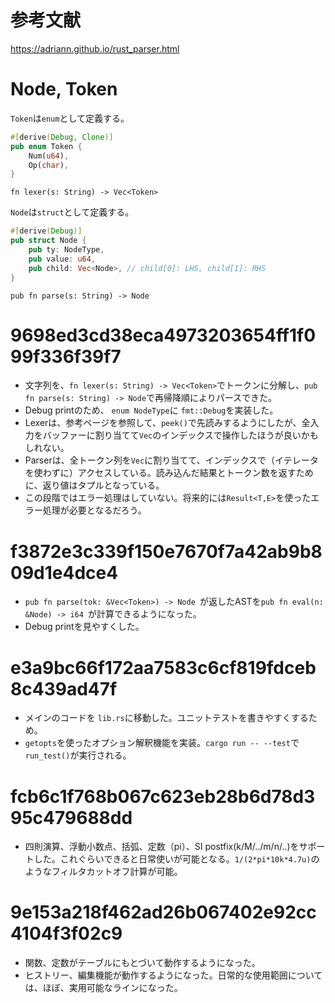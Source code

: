 # 参考文献

https://adriann.github.io/rust_parser.html


# Node, Token

`Token`は`enum`として定義する。

```rust
#[derive(Debug, Clone)]
pub enum Token {
    Num(u64),
    Op(char),
}
```

`fn lexer(s: String) -> Vec<Token>`


`Node`は`struct`として定義する。

```rust
#[derive(Debug)]
pub struct Node {
    pub ty: NodeType,
    pub value: u64,
    pub child: Vec<Node>, // child[0]: LHS, child[1]: RHS
}
```

`pub fn parse(s: String) -> Node`

# 9698ed3cd38eca4973203654ff1f099f336f39f7

* 文字列を、`fn lexer(s: String) -> Vec<Token>`でトークンに分解し、`pub fn parse(s: String) -> Node`で再帰降順によりパースできた。
* Debug printのため、 `enum NodeType`に `fmt::Debug`を実装した。
* Lexerは、参考ページを参照して、`peek()`で先読みするようにしたが、全入力をバッファーに割り当てて`Vec`のインデックスで操作したほうが良いかもしれない。
* Parserは、全トークン列を`Vec`に割り当てて、インデックスで（イテレータを使わずに）アクセスしている。読み込んだ結果とトークン数を返すために、返り値はタプルとなっている。
* この段階ではエラー処理はしていない。将来的には`Result<T,E>`を使ったエラー処理が必要となるだろう。

# f3872e3c339f150e7670f7a42ab9b809d1e4dce4

* `pub fn parse(tok: &Vec<Token>) -> Node `が返したASTを`pub fn eval(n: &Node) -> i64 `が計算できるようになった。
* Debug printを見やすくした。

# e3a9bc66f172aa7583c6cf819fdceb8c439ad47f

* メインのコードを `lib.rs`に移動した。ユニットテストを書きやすくするため。
* `getopts`を使ったオプション解釈機能を実装。`cargo run -- --test`で`run_test()`が実行される。

# fcb6c1f768b067c623eb28b6d78d395c479688dd

* 四則演算、浮動小数点、括弧、定数（pi）、SI postfix(k/M/../m/n/..)をサポートした。これぐらいできると日常使いが可能となる。`1/(2*pi*10k*4.7u)`のようなフィルタカットオフ計算が可能。


# 9e153a218f462ad26b067402e92cc4104f3f02c9

* 関数、定数がテーブルにもとづいて動作するようになった。
* ヒストリー、編集機能が動作するようになった。日常的な使用範囲については、ほぼ、実用可能なラインになった。

